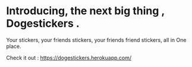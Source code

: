 # Introducing, the next big thing , Dogestickers .

Your stickers, your friends stickers, your friends friend stickers, all in One place.

Check it out :
https://dogestickers.herokuapp.com/


